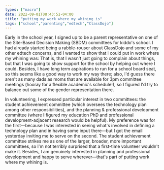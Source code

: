 ```yaml
---
types: ["macro"]
date: 2022-09-01T08:43:51-04:00
title: "putting my work where my whining is"
tags: ["school","parenting","edtech","ClassDojo"]
---
```

Early in the school year, I signed up to be a parent representative on one of the Site-Based Decision Making (SBDM) committees for kiddo's school. I had already started being a rabble-rouser about ClassDojo and some of my other edtech concerns, and I wanted to show that I could put in work where my whining was: That is, that I wasn't just going to complain about things, but that I was going to show support for the school by helping out where I could. Besides, I have long term aspirations to run for a school board seat, so this seems like a good way to work my way there; also, I'd guess there aren't as many dads as moms that are available for 3pm committee meetings (hooray for a flexible academic's schedule!), so I figured I'd try to balance out some of the gender representation there.

In volunteering, I expressed particular interest in two committees: the student achievement committee (which oversees the technology plan among other responsibilities), and the planning & professional development committee (where I figured my education PhD and professional development-adjacent research would be helpful). My preference was for the first—because I was interested in seeing what's involved in defining a technology plan and in having some input there—but I got the email yesterday inviting me to serve on the second. The student achievement committee strikes me as one of the larger, broader, more important committees, so I'm not terribly surprised that a first-time volunteer wouldn't make it. Besides, I am genuinely interested in planning and professional development and happy to serve wherever—that's part of putting work where my whining is.
